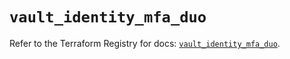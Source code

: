 # `vault_identity_mfa_duo`

Refer to the Terraform Registry for docs: [`vault_identity_mfa_duo`](https://registry.terraform.io/providers/hashicorp/vault/5.2.1/docs/resources/identity_mfa_duo).
